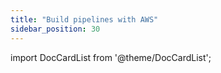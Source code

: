 ```yaml
---
title: "Build pipelines with AWS"
sidebar_position: 30
---
```


import DocCardList from '@theme/DocCardList';

<DocCardList />